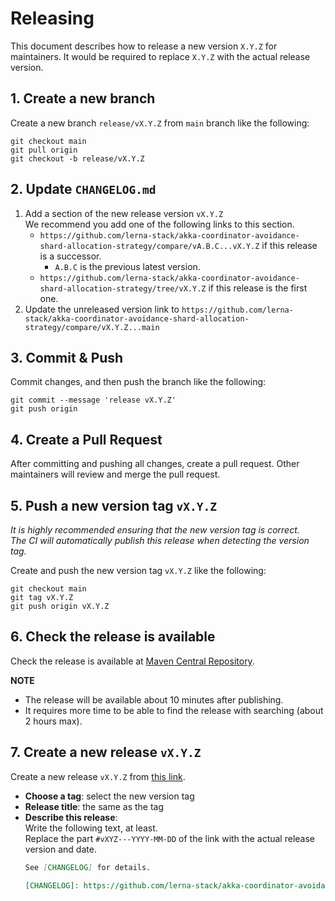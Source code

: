 # Releasing

This document describes how to release a new version `X.Y.Z` for maintainers.
It would be required to replace `X.Y.Z` with the actual release version.

## 1. Create a new branch

Create a new branch `release/vX.Y.Z` from `main` branch like the following:
```shell
git checkout main
git pull origin
git checkout -b release/vX.Y.Z
```

## 2. Update `CHANGELOG.md`

1. Add a section of the new release version `vX.Y.Z`  
    We recommend you add one of the following links to this section.
    * `https://github.com/lerna-stack/akka-coordinator-avoidance-shard-allocation-strategy/compare/vA.B.C...vX.Y.Z` if this release is a successor.
      * `A.B.C` is the previous latest version.
    * `https://github.com/lerna-stack/akka-coordinator-avoidance-shard-allocation-strategy/tree/vX.Y.Z` if this release is the first one.
2. Update the unreleased version link to `https://github.com/lerna-stack/akka-coordinator-avoidance-shard-allocation-strategy/compare/vX.Y.Z...main`

## 3. Commit & Push

Commit changes, and then push the branch like the following:
```shell
git commit --message 'release vX.Y.Z'
git push origin
```

## 4. Create a Pull Request

After committing and pushing all changes, create a pull request.
Other maintainers will review and merge the pull request.

## 5. Push a new version tag `vX.Y.Z`

*It is highly recommended ensuring that the new version tag is correct.*  
*The CI will automatically publish this release when detecting the version tag.*

Create and push the new version tag `vX.Y.Z` like the following:
```shell
git checkout main
git tag vX.Y.Z
git push origin vX.Y.Z
```

## 6. Check the release is available

Check the release is available at [Maven Central Repository](https://repo1.maven.org/maven2/com/lerna-stack/).

**NOTE**
- The release will be available about 10 minutes after publishing.
- It requires more time to be able to find the release with searching (about 2 hours max).

## 7. Create a new release `vX.Y.Z`

Create a new release `vX.Y.Z` from [this link](https://github.com/lerna-stack/akka-coordinator-avoidance-shard-allocation-strategy/releases/new).

- **Choose a tag**: select the new version tag
- **Release title**: the same as the tag
- **Describe this release**:  
    Write the following text, at least.  
    Replace the part `#vXYZ---YYYY-MM-DD` of the link with the actual release version and date.
    ```markdown
    See [CHANGELOG] for details.
  
    [CHANGELOG]: https://github.com/lerna-stack/akka-coordinator-avoidance-shard-allocation-strategy/blob/main/CHANGELOG.md#vXYZ---YYYY-MM-DD
    ```
